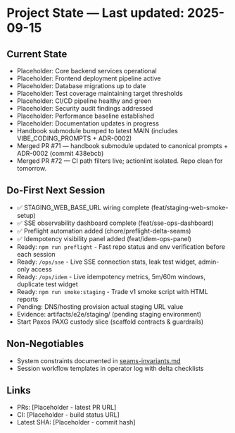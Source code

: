 # Project State — Last updated: 2025-09-15

## Current State

- Placeholder: Core backend services operational
- Placeholder: Frontend deployment pipeline active
- Placeholder: Database migrations up to date
- Placeholder: Test coverage maintaining target thresholds
- Placeholder: CI/CD pipeline healthy and green
- Placeholder: Security audit findings addressed
- Placeholder: Performance baseline established
- Placeholder: Documentation updates in progress
- Handbook submodule bumped to latest MAIN (includes VIBE_CODING_PROMPTS + ADR-0002)
- Merged PR #71 — handbook submodule updated to canonical prompts + ADR-0002 (commit 438ebcb)
- Merged PR #72 — CI path filters live; actionlint isolated. Repo clean for tomorrow.

## Do-First Next Session

- ✅ STAGING_WEB_BASE_URL wiring complete (feat/staging-web-smoke-setup)
- ✅ SSE observability dashboard complete (feat/sse-ops-dashboard)
- ✅ Preflight automation added (chore/preflight-delta-seams)
- ✅ Idempotency visibility panel added (feat/idem-ops-panel)
- Ready: `npm run preflight` - Fast repo status and env verification before each session
- Ready: `/ops/sse` - Live SSE connection stats, leak test widget, admin-only access
- Ready: `/ops/idem` - Live idempotency metrics, 5m/60m windows, duplicate test widget
- Ready: `npm run smoke:staging` - Trade v1 smoke script with HTML reports
- Pending: DNS/hosting provision actual staging URL value
- Evidence: artifacts/e2e/staging/ (pending staging environment)
- Start Paxos PAXG custody slice (scaffold contracts & guardrails)

## Non-Negotiables

- System constraints documented in [seams-invariants.md](seams-invariants.md)
- Session workflow templates in operator log with delta checklists

## Links

- PRs: [Placeholder - latest PR URL]
- CI: [Placeholder - build status URL]
- Latest SHA: [Placeholder - commit hash]
